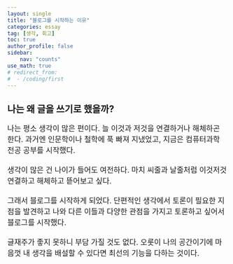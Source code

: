 ```yaml
---
layout: single
title: "블로그를 시작하는 이유"
categories: essay
tag: [생각, 회고]
toc: true
author_profile: false
sidebar:
    nav: "counts"
use_math: true
# redirect_from:
#  - /coding/first
---
```


## 나는 왜 글을 쓰기로 했을까?

<p style="font-size:17px">
나는 평소 생각이 많은 편이다. 늘 이것과 저것을 연결하거나 해체하곤 한다. 과거엔 인문학이나 철학에 푹 빠져 지냈었고, 지금은 컴퓨터과학 전공 공부를 시작했다.
<br><br>
생각이 많은 건 나이가 들어도 여전하다. 마치 씨줄과 날줄처럼 이것저것 연결하고 해체하고 뜯어보고 싶다.
<br><br>
그래서 블로그를 시작하게 되었다. 단편적인 생각에서 토론이 필요한 지점을 발견하고 나와 다른 이들과 다양한 관점을 가지고 토론하고 싶어서 블로그를 시작했다.
<br><br>
글재주가 좋지 못하니 부담 가질 것도 없다. 오롯이 나의 공간이기에 마음껏 내 생각을 배설할 수 있다면 최선의 기능을 다하는 것이다.
</p>